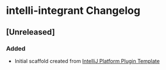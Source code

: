 <!-- Keep a Changelog guide -> https://keepachangelog.com -->

# intelli-integrant Changelog

## [Unreleased]
### Added
- Initial scaffold created from [IntelliJ Platform Plugin Template](https://github.com/JetBrains/intellij-platform-plugin-template)
